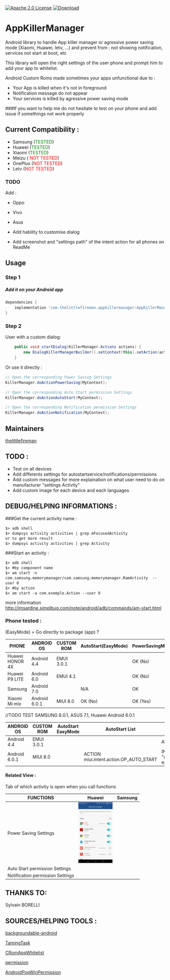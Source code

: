 [![Apache 2.0 License](https://img.shields.io/badge/license-Apache%202.0-blue.svg?style=flat)](http://www.apache.org/licenses/LICENSE-2.0.html)
[ ![Download](https://api.bintray.com/packages/thomas-goureau/maven/AppKillerManager/images/download.svg) ](https://bintray.com/thomas-goureau/maven/AppKillerManager/_latestVersion)
# AppKillerManager

Android library to handle App killer manager or agressive power saving mode (Xiaomi, Huawei, letv, ...) and prevent from : not showing notification, services not start at boot, etc

This library will open the right settings of the user phone and prompt him to add your app to whitelist.

Android Custom Roms made sometimes your apps unfunctional due to :

* Your App is killed when it's not in foreground
* Notification message do not appear
* Your services is killed by agressive power saving mode

###If you want to help me do not hesitate to test on your phone and add issue if somethings not work properly

## Current Compatibility :

* Samsung (<span style="color:green">TESTED</span>)
* Huawei (<span style="color:green">TESTED</span>)
* Xiaomi (<span style="color:green">TESTED</span>)
* Meizu (<span style="color:red"> NOT TESTED</span>)
* OnePlus (<span style="color:red">NOT TESTED</span>)
* Letv (<span style="color:red">NOT TESTED</span>)

### TODO
Add :
* Oppo
* Vivo
* Asus

* Add hability to customise dialog

* Add screenshot and "settings path" of the intent action for all phones on ReadMe

## Usage
### Step 1

##### Add it on your Android app

```groovy
dependencies {
    implementation 'com.thelittlefireman.appkillermanager:AppKillerManager:0.0.1'
}
```

### Step 2

User with a custom dialog:
```Java
    public void startDialog(KillerManager.Actions actions) {
        new DialogKillerManagerBuilder().setContext(this).setAction(actions).show();
    }
```

Or use it directly :
```Java
// Open the corresponding Power Saving Settings
KillerManager.doActionPowerSaving(MyContext);
```
```Java
// Open the corresponding Auto Start permission Settings
KillerManager.doActionAutoStart(MyContext);
```
```Java
// Open the corresponding Notification permission Settings
KillerManager.doActionNotification(MyContext);
```

## Maintainers
[thelittlefireman](https://github.com/thelittlefireman)

## TODO :
  - Test on all devices
  - Add differents settings for autostartservice/notifications/permissions
  - Add custom messages for more explaination on what user need to do on manufacturer "settings Activity"
  - Add custom image for each device and each languages
## DEBUG/HELPING INFORMATIONS :

###Get the current activity name :

```shell
$> adb shell
$> dumpsys activity activities | grep mFocusedActivity
or to get more result
$> dumpsys activity activities | grep Activity
```

###Start an activity :

```shell
$> adb shell
$> #by component name
$> am start -n com.samsung.memorymanager/com.samsung.memorymanager.RamActivity  --user 0
$> #by action
$> am start -a com.exemple.Action --user 0
```
more information http://imsardine.simplbug.com/note/android/adb/commands/am-start.html

### Phone tested :
(EasyMode) = Go directly to package (app) ?

PHONE | ANDROID OS | CUSTOM ROM | AutoStart(EasyMode) | PowerSavingMode(EasyMode) |
--- | --- | --- | --- | ---
Huawei HONOR 4X | Android 4.4 | EMUI 3.0.1 | | OK (No)
Huawei P9 LITE | Android 6.0 | EMUI 4.1 | | OK (No)
Samsung | Android 7.0 | | N/A | OK
Xiaomi Mi mix | Android 6.0.1 | MIUI 8.0 | OK (No) | OK (Yes)

//TODO TEST SAMSUNG 8.0.1, ASUS 7.1, Huawei Android 6.0.1


ANDROID OS | CUSTOM ROM | AutoStart EasyMode | AutoStart List | PowerSavingMode EasyMode | PowerSavingMode List
--- | --- | --- | --- | --- | ---
Android 4.4 | EMUI 3.0.1 | | | ACTION huawei.intent.action.HSM_PROTECTED_APPS |
Android 6.0.1 | MIUI 8.0 | | ACTION miui.intent.action.OP_AUTO_START | INTENT "com.miui.powerkeeper", "com.miui.powerkeeper.ui.HiddenAppsConfigActivity"  extras : package_name,package_level | ACTION miui.intent.action.POWER_HIDE_MODE_APP_LIST

#### Related View :

Tab of which activity is open when you call functions

FUNCTIONS | Huawei | Samsung
--- | --- |---
Power Saving Settings | <img src="IMG/huawei.png" width="108" height="192"> |
Auto Start permission Settings | |
Notification permission Settings | |


## THANKS TO:
Sylvain BORELLI

## SOURCES/HELPING TOOLS :
[backgroundable-android](https://github.com/dirkam/backgroundable-android)

[TamingTask](https://github.com/YougaKing/TamingTask)

[CRomAppWhitelist](https://github.com/WanghongLin/CRomAppWhitelist)

[permission](https://github.com/by123/permission)

[AndroidPopWinPermission](https://programtalk.com/vs/?source=AndroidPopWinPermission/permssion/src/main/java/io/github/bunnbylue/permssion/)